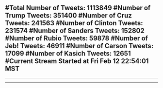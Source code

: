 #Total Number of Tweets: 1113849 
#Number of Trump Tweets: 351400
#Number of Cruz Tweets: 241563
#Number of Clinton Tweets: 231574
#Number of Sanders Tweets: 152802
#Number of Rubio Tweets: 59878
#Number of Jeb! Tweets: 46911
#Number of Carson Tweets: 17099
#Number of Kasich Tweets: 12651
#Current Stream Started at Fri Feb 12 22:54:01 MST
---
---
---
